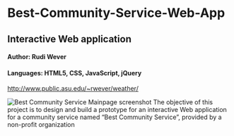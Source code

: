 # Best-Community-Service-Web-App
## Interactive Web application

#### Author: Rudi Wever
#### Languages: HTML5, CSS, JavaScript, jQuery
http://www.public.asu.edu/~rwever/weather/



![Best Community Service Mainpage screenshot](https://github.com/rwever-projects/Weather-App/blob/master/weatherAppScreenshot.pn)
The objective of this project is to design and build a prototype for an interactive Web application for a community service named “Best Community Service”, provided by a non-profit organization
